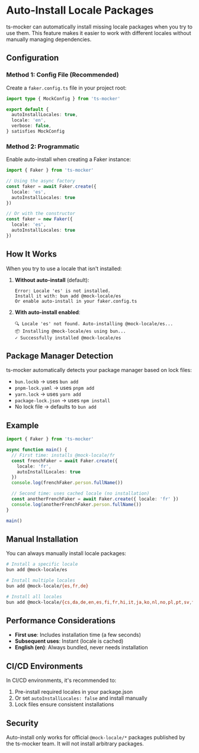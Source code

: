 # Auto-Install Locale Packages

ts-mocker can automatically install missing locale packages when you try to use them. This feature makes it easier to work with different locales without manually managing dependencies.

## Configuration

### Method 1: Config File (Recommended)

Create a `faker.config.ts` file in your project root:

```typescript
import type { MockConfig } from 'ts-mocker'

export default {
  autoInstallLocales: true,
  locale: 'en',
  verbose: false,
} satisfies MockConfig
```

### Method 2: Programmatic

Enable auto-install when creating a Faker instance:

```typescript
import { Faker } from 'ts-mocker'

// Using the async factory
const faker = await Faker.create({
  locale: 'es',
  autoInstallLocales: true
})

// Or with the constructor
const faker = new Faker({
  locale: 'es',
  autoInstallLocales: true
})
```

## How It Works

When you try to use a locale that isn't installed:

1. **Without auto-install** (default):

   ```
   Error: Locale 'es' is not installed.
   Install it with: bun add @mock-locale/es
   Or enable auto-install in your faker.config.ts
   ```

2. **With auto-install enabled**:

   ```
   🔍 Locale 'es' not found. Auto-installing @mock-locale/es...
   📦 Installing @mock-locale/es using bun...
   ✓ Successfully installed @mock-locale/es
   ```

## Package Manager Detection

ts-mocker automatically detects your package manager based on lock files:

- `bun.lockb` → uses `bun add`
- `pnpm-lock.yaml` → uses `pnpm add`
- `yarn.lock` → uses `yarn add`
- `package-lock.json` → uses `npm install`
- No lock file → defaults to `bun add`

## Example

```typescript
import { Faker } from 'ts-mocker'

async function main() {
  // First time: installs @mock-locale/fr
  const frenchFaker = await Faker.create({
    locale: 'fr',
    autoInstallLocales: true
  })
  console.log(frenchFaker.person.fullName())

  // Second time: uses cached locale (no installation)
  const anotherFrenchFaker = await Faker.create({ locale: 'fr' })
  console.log(anotherFrenchFaker.person.fullName())
}

main()
```

## Manual Installation

You can always manually install locale packages:

```bash
# Install a specific locale
bun add @mock-locale/es

# Install multiple locales
bun add @mock-locale/{es,fr,de}

# Install all locales
bun add @mock-locale/{cs,da,de,en,es,fi,fr,hi,it,ja,ko,nl,no,pl,pt,sv,tl,tr,uk,zh}
```

## Performance Considerations

- **First use**: Includes installation time (a few seconds)
- **Subsequent uses**: Instant (locale is cached)
- **English (en)**: Always bundled, never needs installation

## CI/CD Environments

In CI/CD environments, it's recommended to:

1. Pre-install required locales in your package.json
2. Or set `autoInstallLocales: false` and install manually
3. Lock files ensure consistent installations

## Security

Auto-install only works for official `@mock-locale/*` packages published by the ts-mocker team. It will not install arbitrary packages.
